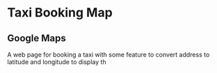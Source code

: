 # Taxi Booking Map

## Google Maps

A web page for booking a taxi with some feature to convert address to latitude and longitude to display th